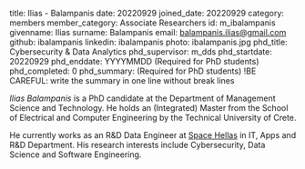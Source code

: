 title: Ilias - Balampanis
date: 20220929
joined_date: 20220929
category: members
member_category: Associate Researchers
id: m_ibalampanis
givenname: Ilias
surname: Balampanis
email: balampanis.ilias@gmail.com
github: ibalampanis
linkedin: ibalampanis
photo: ibalampanis.jpg
phd_title: Cybersecurity & Data Analytics
phd_supervisor: m_dds
phd_startdate: 20220929
phd_enddate: YYYYMMDD (Required for PhD students)
phd_completed: 0
phd_summary: (Required for PhD students) !BE CAREFUL: write the summary in one line without break lines

_Ilias Balampanis_ is a PhD candidate at the Department of Management Science and Technology. He holds an (Integrated) Master from the School of Electrical and Computer Engineering by the Technical University of Crete. 

He currently works as an R&D Data Engineer at [Space Hellas](https://www.space.gr/en/r-n-d/activities) in IT, Apps and R&D Department. His research interests include Cybersecurity, Data Science and Software Engineering.